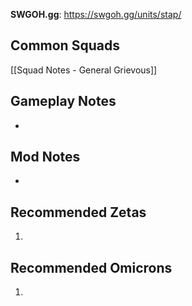 **SWGOH.gg**: https://swgoh.gg/units/stap/

## Common Squads

[[Squad Notes - General Grievous]]

## Gameplay Notes

 - 

## Mod Notes

 - 

## Recommended Zetas

1. 

## Recommended Omicrons

1. 